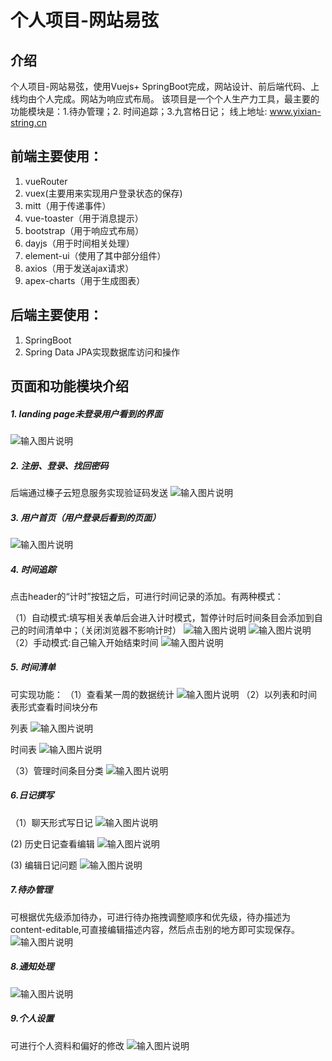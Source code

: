 # 个人项目-网站易弦

## 介绍
个人项目-网站易弦，使用Vuejs+ SpringBoot完成，网站设计、前后端代码、上线均由个人完成。网站为响应式布局。
该项目是一个个人生产力工具，最主要的功能模块是：1.待办管理；2. 时间追踪；3.九宫格日记；
线上地址: www.yixian-string.cn

## 前端主要使用：
1. vueRouter
2. vuex(主要用来实现用户登录状态的保存)
3. mitt（用于传递事件）
4. vue-toaster（用于消息提示）
5. bootstrap（用于响应式布局）
6. dayjs（用于时间相关处理）
7. element-ui（使用了其中部分组件）
8. axios（用于发送ajax请求）
9. apex-charts（用于生成图表）

## 后端主要使用：
1. SpringBoot
2. Spring Data JPA实现数据库访问和操作

## 页面和功能模块介绍
#####  1. landing page未登录用户看到的界面
![输入图片说明](screenshots/lplocalhost_8080_index%20(3).png)

#####  2. 注册、登录、找回密码 
后端通过榛子云短息服务实现验证码发送
![输入图片说明](https://foruda.gitee.com/images/1670505790195191922/b77620e5_12044492.png "屏幕截图")

#####  3. 用户首页（用户登录后看到的页面）
![输入图片说明](https://foruda.gitee.com/images/1670508212020824427/b7fb126d_12044492.png "屏幕截图")

#####  4. 时间追踪
点击header的“计时”按钮之后，可进行时间记录的添加。有两种模式：

（1）自动模式:填写相关表单后会进入计时模式，暂停计时后时间条目会添加到自己的时间清单中；（关闭浏览器不影响计时）
![输入图片说明](screenshots/track-notmanual-image.png)
![输入图片说明](screenshots/time-automatic-image.png)
（2）手动模式:自己输入开始结束时间
![输入图片说明](screenshots/track-manual-image.png)

#####  5. 时间清单
可实现功能：
（1）查看某一周的数据统计
![输入图片说明](https://foruda.gitee.com/images/1670508345003429071/2a37f5f2_12044492.png "屏幕截图")
（2）以列表和时间表形式查看时间块分布

列表
![输入图片说明](screenshots/time-entry-list.pngimage.png)

时间表
![输入图片说明](screenshots/QQ20221209-0.png)

（3）管理时间条目分类
![输入图片说明](screenshots/managecatimage.png)

##### 6.日记撰写
（1）聊天形式写日记
![输入图片说明](screenshots/diary-chatimage.png)

 (2) 历史日记查看编辑
![输入图片说明](screenshots/diary-historyimage.png)

 (3) 编辑日记问题
![输入图片说明](screenshots/diary-quesimage.png)

##### 7.待办管理
可根据优先级添加待办，可进行待办拖拽调整顺序和优先级，待办描述为content-editable,可直接编辑描述内容，然后点击别的地方即可实现保存。
![输入图片说明](screenshots/todoimage.png)

##### 8.通知处理
![输入图片说明](screenshots/notiimage.png)

##### 9.个人设置
可进行个人资料和偏好的修改
![输入图片说明](screenshots/settings-image.png)
